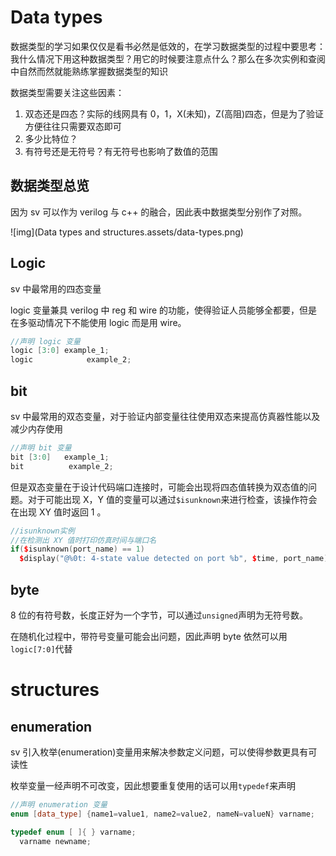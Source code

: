 # Data types

数据类型的学习如果仅仅是看书必然是低效的，在学习数据类型的过程中要思考：我什么情况下用这种数据类型？用它的时候要注意点什么？那么在多次实例和查阅中自然而然就能熟练掌握数据类型的知识

数据类型需要关注这些因素：

1. 双态还是四态？实际的线网具有 0，1，X(未知)，Z(高阻)四态，但是为了验证方便往往只需要双态即可
2. 多少比特位？
3. 有符号还是无符号？有无符号也影响了数值的范围

## 数据类型总览

因为 sv 可以作为 verilog 与 c++ 的融合，因此表中数据类型分别作了对照。

![img](Data types and structures.assets/data-types.png)

## Logic

sv 中最常用的四态变量

logic 变量兼具 verilog 中 reg 和 wire 的功能，使得验证人员能够全都要，但是在多驱动情况下不能使用 logic 而是用 wire。

```c++
//声明 logic 变量
logic [3:0]	example_1;
logic			 example_2;
```

## bit

sv 中最常用的双态变量，对于验证内部变量往往使用双态来提高仿真器性能以及减少内存使用

```c++
//声明 bit 变量
bit [3:0]	example_1;
bit			 example_2;
```

但是双态变量在于设计代码端口连接时，可能会出现将四态值转换为双态值的问题。对于可能出现 X，Y 值的变量可以通过`$isunknown`来进行检查，该操作符会在出现 XY 值时返回 1 。

```c++
//isunknown实例
//在检测出 XY 值时打印仿真时间与端口名
if($isunknown(port_name) == 1)
  $display("@%0t: 4-state value detected on port %b", $time, port_name);
```

## byte

8 位的有符号数，长度正好为一个字节，可以通过`unsigned`声明为无符号数。

在随机化过程中，带符号变量可能会出问题，因此声明 byte 依然可以用 `logic[7:0]`代替

# structures

## enumeration

sv 引入枚举(enumeration)变量用来解决参数定义问题，可以使得参数更具有可读性

枚举变量一经声明不可改变，因此想要重复使用的话可以用`typedef`来声明

```c++
//声明 enumeration 变量
enum [data_type] {name1=value1, name2=value2, nameN=valueN} varname;

typedef enum [ ]{ } varname;
  varname newname;
```





